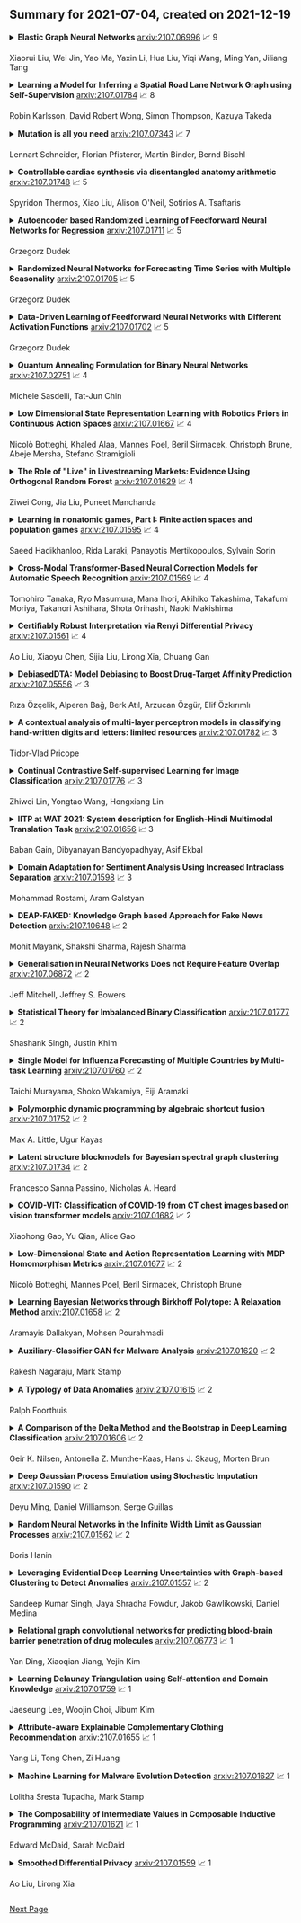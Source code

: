 ## Summary for 2021-07-04, created on 2021-12-19


<details><summary><b>Elastic Graph Neural Networks</b>
<a href="https://arxiv.org/abs/2107.06996">arxiv:2107.06996</a>
&#x1F4C8; 9 <br>
<p>Xiaorui Liu, Wei Jin, Yao Ma, Yaxin Li, Hua Liu, Yiqi Wang, Ming Yan, Jiliang Tang</p></summary>
<p>

**Abstract:** While many existing graph neural networks (GNNs) have been proven to perform $\ell_2$-based graph smoothing that enforces smoothness globally, in this work we aim to further enhance the local smoothness adaptivity of GNNs via $\ell_1$-based graph smoothing. As a result, we introduce a family of GNNs (Elastic GNNs) based on $\ell_1$ and $\ell_2$-based graph smoothing. In particular, we propose a novel and general message passing scheme into GNNs. This message passing algorithm is not only friendly to back-propagation training but also achieves the desired smoothing properties with a theoretical convergence guarantee. Experiments on semi-supervised learning tasks demonstrate that the proposed Elastic GNNs obtain better adaptivity on benchmark datasets and are significantly robust to graph adversarial attacks. The implementation of Elastic GNNs is available at \url{https://github.com/lxiaorui/ElasticGNN}.

</p>
</details>

<details><summary><b>Learning a Model for Inferring a Spatial Road Lane Network Graph using Self-Supervision</b>
<a href="https://arxiv.org/abs/2107.01784">arxiv:2107.01784</a>
&#x1F4C8; 8 <br>
<p>Robin Karlsson, David Robert Wong, Simon Thompson, Kazuya Takeda</p></summary>
<p>

**Abstract:** Interconnected road lanes are a central concept for navigating urban roads. Currently, most autonomous vehicles rely on preconstructed lane maps as designing an algorithmic model is difficult. However, the generation and maintenance of such maps is costly and hinders large-scale adoption of autonomous vehicle technology. This paper presents the first self-supervised learning method to train a model to infer a spatially grounded lane-level road network graph based on a dense segmented representation of the road scene generated from onboard sensors. A formal road lane network model is presented and proves that any structured road scene can be represented by a directed acyclic graph of at most depth three while retaining the notion of intersection regions, and that this is the most compressed representation. The formal model is implemented by a hybrid neural and search-based model, utilizing a novel barrier function loss formulation for robust learning from partial labels. Experiments are conducted for all common road intersection layouts. Results show that the model can generalize to new road layouts, unlike previous approaches, demonstrating its potential for real-world application as a practical learning-based lane-level map generator.

</p>
</details>

<details><summary><b>Mutation is all you need</b>
<a href="https://arxiv.org/abs/2107.07343">arxiv:2107.07343</a>
&#x1F4C8; 7 <br>
<p>Lennart Schneider, Florian Pfisterer, Martin Binder, Bernd Bischl</p></summary>
<p>

**Abstract:** Neural architecture search (NAS) promises to make deep learning accessible to non-experts by automating architecture engineering of deep neural networks. BANANAS is one state-of-the-art NAS method that is embedded within the Bayesian optimization framework. Recent experimental findings have demonstrated the strong performance of BANANAS on the NAS-Bench-101 benchmark being determined by its path encoding and not its choice of surrogate model. We present experimental results suggesting that the performance of BANANAS on the NAS-Bench-301 benchmark is determined by its acquisition function optimizer, which minimally mutates the incumbent.

</p>
</details>

<details><summary><b>Controllable cardiac synthesis via disentangled anatomy arithmetic</b>
<a href="https://arxiv.org/abs/2107.01748">arxiv:2107.01748</a>
&#x1F4C8; 5 <br>
<p>Spyridon Thermos, Xiao Liu, Alison O'Neil, Sotirios A. Tsaftaris</p></summary>
<p>

**Abstract:** Acquiring annotated data at scale with rare diseases or conditions remains a challenge. It would be extremely useful to have a method that controllably synthesizes images that can correct such underrepresentation. Assuming a proper latent representation, the idea of a "latent vector arithmetic" could offer the means of achieving such synthesis. A proper representation must encode the fidelity of the input data, preserve invariance and equivariance, and permit arithmetic operations. Motivated by the ability to disentangle images into spatial anatomy (tensor) factors and accompanying imaging (vector) representations, we propose a framework termed "disentangled anatomy arithmetic", in which a generative model learns to combine anatomical factors of different input images such that when they are re-entangled with the desired imaging modality (e.g. MRI), plausible new cardiac images are created with the target characteristics. To encourage a realistic combination of anatomy factors after the arithmetic step, we propose a localized noise injection network that precedes the generator. Our model is used to generate realistic images, pathology labels, and segmentation masks that are used to augment the existing datasets and subsequently improve post-hoc classification and segmentation tasks. Code is publicly available at https://github.com/vios-s/DAA-GAN.

</p>
</details>

<details><summary><b>Autoencoder based Randomized Learning of Feedforward Neural Networks for Regression</b>
<a href="https://arxiv.org/abs/2107.01711">arxiv:2107.01711</a>
&#x1F4C8; 5 <br>
<p>Grzegorz Dudek</p></summary>
<p>

**Abstract:** Feedforward neural networks are widely used as universal predictive models to fit data distribution. Common gradient-based learning, however, suffers from many drawbacks making the training process ineffective and time-consuming. Alternative randomized learning does not use gradients but selects hidden node parameters randomly. This makes the training process extremely fast. However, the problem in randomized learning is how to determine the random parameters. A recently proposed method uses autoencoders for unsupervised parameter learning. This method showed superior performance on classification tasks. In this work, we apply this method to regression problems, and, finding that it has some drawbacks, we show how to improve it. We propose a learning method of autoencoders that controls the produced random weights. We also propose how to determine the biases of hidden nodes. We empirically compare autoencoder based learning with other randomized learning methods proposed recently for regression and find that despite the proposed improvement of the autoencoder based learning, it does not outperform its competitors in fitting accuracy. Moreover, the method is much more complex than its competitors.

</p>
</details>

<details><summary><b>Randomized Neural Networks for Forecasting Time Series with Multiple Seasonality</b>
<a href="https://arxiv.org/abs/2107.01705">arxiv:2107.01705</a>
&#x1F4C8; 5 <br>
<p>Grzegorz Dudek</p></summary>
<p>

**Abstract:** This work contributes to the development of neural forecasting models with novel randomization-based learning methods. These methods improve the fitting abilities of the neural model, in comparison to the standard method, by generating network parameters in accordance with the data and target function features. A pattern-based representation of time series makes the proposed approach useful for forecasting time series with multiple seasonality. In the simulation study, we evaluate the performance of the proposed models and find that they can compete in terms of forecasting accuracy with fully-trained networks. Extremely fast and easy training, simple architecture, ease of implementation, high accuracy as well as dealing with nonstationarity and multiple seasonality in time series make the proposed model very attractive for a wide range of complex time series forecasting problems.

</p>
</details>

<details><summary><b>Data-Driven Learning of Feedforward Neural Networks with Different Activation Functions</b>
<a href="https://arxiv.org/abs/2107.01702">arxiv:2107.01702</a>
&#x1F4C8; 5 <br>
<p>Grzegorz Dudek</p></summary>
<p>

**Abstract:** This work contributes to the development of a new data-driven method (D-DM) of feedforward neural networks (FNNs) learning. This method was proposed recently as a way of improving randomized learning of FNNs by adjusting the network parameters to the target function fluctuations. The method employs logistic sigmoid activation functions for hidden nodes. In this study, we introduce other activation functions, such as bipolar sigmoid, sine function, saturating linear functions, reLU, and softplus. We derive formulas for their parameters, i.e. weights and biases. In the simulation study, we evaluate the performance of FNN data-driven learning with different activation functions. The results indicate that the sigmoid activation functions perform much better than others in the approximation of complex, fluctuated target functions.

</p>
</details>

<details><summary><b>Quantum Annealing Formulation for Binary Neural Networks</b>
<a href="https://arxiv.org/abs/2107.02751">arxiv:2107.02751</a>
&#x1F4C8; 4 <br>
<p>Michele Sasdelli, Tat-Jun Chin</p></summary>
<p>

**Abstract:** Quantum annealing is a promising paradigm for building practical quantum computers. Compared to other approaches, quantum annealing technology has been scaled up to a larger number of qubits. On the other hand, deep learning has been profoundly successful in pushing the boundaries of AI. It is thus natural to investigate potentially game changing technologies such as quantum annealers to augment the capabilities of deep learning. In this work, we explore binary neural networks, which are lightweight yet powerful models typically intended for resource constrained devices. Departing from current training regimes for binary networks that smooth/approximate the activation functions to make the network differentiable, we devise a quadratic unconstrained binary optimization formulation for the training problem. While the problem is intractable, i.e., the cost to estimate the binary weights scales exponentially with network size, we show how the problem can be optimized directly on a quantum annealer, thereby opening up to the potential gains of quantum computing. We experimentally validated our formulation via simulation and testing on an actual quantum annealer (D-Wave Advantage), the latter to the extent allowable by the capacity of current technology.

</p>
</details>

<details><summary><b>Low Dimensional State Representation Learning with Robotics Priors in Continuous Action Spaces</b>
<a href="https://arxiv.org/abs/2107.01667">arxiv:2107.01667</a>
&#x1F4C8; 4 <br>
<p>Nicolò Botteghi, Khaled Alaa, Mannes Poel, Beril Sirmacek, Christoph Brune, Abeje Mersha, Stefano Stramigioli</p></summary>
<p>

**Abstract:** Autonomous robots require high degrees of cognitive and motoric intelligence to come into our everyday life. In non-structured environments and in the presence of uncertainties, such degrees of intelligence are not easy to obtain. Reinforcement learning algorithms have proven to be capable of solving complicated robotics tasks in an end-to-end fashion without any need for hand-crafted features or policies. Especially in the context of robotics, in which the cost of real-world data is usually extremely high, reinforcement learning solutions achieving high sample efficiency are needed. In this paper, we propose a framework combining the learning of a low-dimensional state representation, from high-dimensional observations coming from the robot's raw sensory readings, with the learning of the optimal policy, given the learned state representation. We evaluate our framework in the context of mobile robot navigation in the case of continuous state and action spaces. Moreover, we study the problem of transferring what learned in the simulated virtual environment to the real robot without further retraining using real-world data in the presence of visual and depth distractors, such as lighting changes and moving obstacles.

</p>
</details>

<details><summary><b>The Role of "Live" in Livestreaming Markets: Evidence Using Orthogonal Random Forest</b>
<a href="https://arxiv.org/abs/2107.01629">arxiv:2107.01629</a>
&#x1F4C8; 4 <br>
<p>Ziwei Cong, Jia Liu, Puneet Manchanda</p></summary>
<p>

**Abstract:** The common belief about the growing medium of livestreaming is that its value lies in its "live" component. In this paper, we leverage data from a large livestreaming platform to examine this belief. We are able to do this as this platform also allows viewers to purchase the recorded version of the livestream. We summarize the value of livestreaming content by estimating how demand responds to price before, on the day of, and after the livestream. We do this by proposing a generalized Orthogonal Random Forest framework. This framework allows us to estimate heterogeneous treatment effects in the presence of high-dimensional confounders whose relationships with the treatment policy (i.e., price) are complex but partially known. We find significant dynamics in the price elasticity of demand over the temporal distance to the scheduled livestreaming day and after. Specifically, demand gradually becomes less price sensitive over time to the livestreaming day and is inelastic on the livestreaming day. Over the post-livestream period, demand is still sensitive to price, but much less than the pre-livestream period. This indicates that the vlaue of livestreaming persists beyond the live component. Finally, we provide suggestive evidence for the likely mechanisms driving our results. These are quality uncertainty reduction for the patterns pre- and post-livestream and the potential of real-time interaction with the creator on the day of the livestream.

</p>
</details>

<details><summary><b>Learning in nonatomic games, Part I: Finite action spaces and population games</b>
<a href="https://arxiv.org/abs/2107.01595">arxiv:2107.01595</a>
&#x1F4C8; 4 <br>
<p>Saeed Hadikhanloo, Rida Laraki, Panayotis Mertikopoulos, Sylvain Sorin</p></summary>
<p>

**Abstract:** We examine the long-run behavior of a wide range of dynamics for learning in nonatomic games, in both discrete and continuous time. The class of dynamics under consideration includes fictitious play and its regularized variants, the best-reply dynamics (again, possibly regularized), as well as the dynamics of dual averaging / "follow the regularized leader" (which themselves include as special cases the replicator dynamics and Friedman's projection dynamics). Our analysis concerns both the actual trajectory of play and its time-average, and we cover potential and monotone games, as well as games with an evolutionarily stable state (global or otherwise). We focus exclusively on games with finite action spaces; nonatomic games with continuous action spaces are treated in detail in Part II of this paper.

</p>
</details>

<details><summary><b>Cross-Modal Transformer-Based Neural Correction Models for Automatic Speech Recognition</b>
<a href="https://arxiv.org/abs/2107.01569">arxiv:2107.01569</a>
&#x1F4C8; 4 <br>
<p>Tomohiro Tanaka, Ryo Masumura, Mana Ihori, Akihiko Takashima, Takafumi Moriya, Takanori Ashihara, Shota Orihashi, Naoki Makishima</p></summary>
<p>

**Abstract:** We propose a cross-modal transformer-based neural correction models that refines the output of an automatic speech recognition (ASR) system so as to exclude ASR errors. Generally, neural correction models are composed of encoder-decoder networks, which can directly model sequence-to-sequence mapping problems. The most successful method is to use both input speech and its ASR output text as the input contexts for the encoder-decoder networks. However, the conventional method cannot take into account the relationships between these two different modal inputs because the input contexts are separately encoded for each modal. To effectively leverage the correlated information between the two different modal inputs, our proposed models encode two different contexts jointly on the basis of cross-modal self-attention using a transformer. We expect that cross-modal self-attention can effectively capture the relationships between two different modals for refining ASR hypotheses. We also introduce a shallow fusion technique to efficiently integrate the first-pass ASR model and our proposed neural correction model. Experiments on Japanese natural language ASR tasks demonstrated that our proposed models achieve better ASR performance than conventional neural correction models.

</p>
</details>

<details><summary><b>Certifiably Robust Interpretation via Renyi Differential Privacy</b>
<a href="https://arxiv.org/abs/2107.01561">arxiv:2107.01561</a>
&#x1F4C8; 4 <br>
<p>Ao Liu, Xiaoyu Chen, Sijia Liu, Lirong Xia, Chuang Gan</p></summary>
<p>

**Abstract:** Motivated by the recent discovery that the interpretation maps of CNNs could easily be manipulated by adversarial attacks against network interpretability, we study the problem of interpretation robustness from a new perspective of \Renyi differential privacy (RDP). The advantages of our Renyi-Robust-Smooth (RDP-based interpretation method) are three-folds. First, it can offer provable and certifiable top-$k$ robustness. That is, the top-$k$ important attributions of the interpretation map are provably robust under any input perturbation with bounded $\ell_d$-norm (for any $d\geq 1$, including $d = \infty$). Second, our proposed method offers $\sim10\%$ better experimental robustness than existing approaches in terms of the top-$k$ attributions. Remarkably, the accuracy of Renyi-Robust-Smooth also outperforms existing approaches. Third, our method can provide a smooth tradeoff between robustness and computational efficiency. Experimentally, its top-$k$ attributions are {\em twice} more robust than existing approaches when the computational resources are highly constrained.

</p>
</details>

<details><summary><b>DebiasedDTA: Model Debiasing to Boost Drug-Target Affinity Prediction</b>
<a href="https://arxiv.org/abs/2107.05556">arxiv:2107.05556</a>
&#x1F4C8; 3 <br>
<p>Rıza Özçelik, Alperen Bağ, Berk Atıl, Arzucan Özgür, Elif Özkırımlı</p></summary>
<p>

**Abstract:** Motivation: Computational models that accurately identify high-affinity protein-compound pairs can accelerate drug discovery pipelines. These models aim to learn binding mechanics through drug-target interaction datasets and use the learned knowledge for predicting the affinity of an input protein-compound pair. However, the datasets they rely on bear misleading patterns that bias models towards memorizing dataset-specific biomolecule properties, instead of learning binding mechanics. This results in models that struggle while predicting drug-target affinities (DTA), especially between de novo biomolecules. Here we present DebiasedDTA, the first DTA model debiasing approach that avoids dataset biases in order to boost affinity prediction for novel biomolecules. DebiasedDTA uses ensemble learning and sample weight adaptation for bias identification and avoidance and is applicable to almost all existing DTA prediction models. Results: The results show that DebiasedDTA can boost models while predicting the interactions between novel biomolecules. Known biomolecules also benefit from the performance improvement, especially when the test biomolecules are dissimilar to the training set. The experiments also show that DebiasedDTA can augment DTA prediction models of different input and model structures and is able to avoid biases of different sources. Availability and Implementation: The source code, the models, and the datasets are freely available for download at https://github.com/boun-tabi/debiaseddta-reproduce, implementation in Python3, and supported for Linux, MacOS and MS Windows. Contact: arzucan.ozgur@boun.edu.tr, elif.ozkirimli@roche.com

</p>
</details>

<details><summary><b>A contextual analysis of multi-layer perceptron models in classifying hand-written digits and letters: limited resources</b>
<a href="https://arxiv.org/abs/2107.01782">arxiv:2107.01782</a>
&#x1F4C8; 3 <br>
<p>Tidor-Vlad Pricope</p></summary>
<p>

**Abstract:** Classifying hand-written digits and letters has taken a big leap with the introduction of ConvNets. However, on very constrained hardware the time necessary to train such models would be high. Our main contribution is twofold. First, we extensively test an end-to-end vanilla neural network (MLP) approach in pure numpy without any pre-processing or feature extraction done beforehand. Second, we show that basic data mining operations can significantly improve the performance of the models in terms of computational time, without sacrificing much accuracy. We illustrate our claims on a simpler variant of the Extended MNIST dataset, called Balanced EMNIST dataset. Our experiments show that, without any data mining, we get increased generalization performance when using more hidden layers and regularization techniques, the best model achieving 84.83% accuracy on a test dataset. Using dimensionality reduction done by PCA we were able to increase that figure to 85.08% with only 10% of the original feature space, reducing the memory size needed by 64%. Finally, adding methods to remove possibly harmful training samples like deviation from the mean helped us to still achieve over 84% test accuracy but with only 32.8% of the original memory size for the training set. This compares favorably to the majority of literature results obtained through similar architectures. Although this approach gets outshined by state-of-the-art models, it does scale to some (AlexNet, VGGNet) trained on 50% of the same dataset.

</p>
</details>

<details><summary><b>Continual Contrastive Self-supervised Learning for Image Classification</b>
<a href="https://arxiv.org/abs/2107.01776">arxiv:2107.01776</a>
&#x1F4C8; 3 <br>
<p>Zhiwei Lin, Yongtao Wang, Hongxiang Lin</p></summary>
<p>

**Abstract:** For artificial learning systems, continual learning over time from a stream of data is essential. The burgeoning studies on supervised continual learning have achieved great progress, while the study of catastrophic forgetting in unsupervised learning is still blank. Among unsupervised learning methods, self-supervise learning method shows tremendous potential on visual representation without any labeled data at scale. To improve the visual representation of self-supervised learning, larger and more varied data is needed. In the real world, unlabeled data is generated at all times. This circumstance provides a huge advantage for the learning of the self-supervised method. However, in the current paradigm, packing previous data and current data together and training it again is a waste of time and resources. Thus, a continual self-supervised learning method is badly needed. In this paper, we make the first attempt to implement the continual contrastive self-supervised learning by proposing a rehearsal method, which keeps a few exemplars from the previous data. Instead of directly combining saved exemplars with the current data set for training, we leverage self-supervised knowledge distillation to transfer contrastive information among previous data to the current network by mimicking similarity score distribution inferred by the old network over a set of saved exemplars. Moreover, we build an extra sample queue to assist the network to distinguish between previous and current data and prevent mutual interference while learning their own feature representation. Experimental results show that our method performs well on CIFAR100 and ImageNet-Sub. Compared with the baselines, which learning tasks without taking any technique, we improve the image classification top-1 accuracy by 1.60% on CIFAR100, 2.86% on ImageNet-Sub and 1.29% on ImageNet-Full under 10 incremental steps setting.

</p>
</details>

<details><summary><b>IITP at WAT 2021: System description for English-Hindi Multimodal Translation Task</b>
<a href="https://arxiv.org/abs/2107.01656">arxiv:2107.01656</a>
&#x1F4C8; 3 <br>
<p>Baban Gain, Dibyanayan Bandyopadhyay, Asif Ekbal</p></summary>
<p>

**Abstract:** Neural Machine Translation (NMT) is a predominant machine translation technology nowadays because of its end-to-end trainable flexibility. However, NMT still struggles to translate properly in low-resource settings specifically on distant language pairs. One way to overcome this is to use the information from other modalities if available. The idea is that despite differences in languages, both the source and target language speakers see the same thing and the visual representation of both the source and target is the same, which can positively assist the system. Multimodal information can help the NMT system to improve the translation by removing ambiguity on some phrases or words. We participate in the 8th Workshop on Asian Translation (WAT - 2021) for English-Hindi multimodal translation task and achieve 42.47 and 37.50 BLEU points for Evaluation and Challenge subset, respectively.

</p>
</details>

<details><summary><b>Domain Adaptation for Sentiment Analysis Using Increased Intraclass Separation</b>
<a href="https://arxiv.org/abs/2107.01598">arxiv:2107.01598</a>
&#x1F4C8; 3 <br>
<p>Mohammad Rostami, Aram Galstyan</p></summary>
<p>

**Abstract:** Sentiment analysis is a costly yet necessary task for enterprises to study the opinions of their customers to improve their products and to determine optimal marketing strategies. Due to the existence of a wide range of domains across different products and services, cross-domain sentiment analysis methods have received significant attention. These methods mitigate the domain gap between different applications by training cross-domain generalizable classifiers which help to relax the need for data annotation for each domain. Most existing methods focus on learning domain-agnostic representations that are invariant with respect to both the source and the target domains. As a result, a classifier that is trained using the source domain annotated data would generalize well in a related target domain. We introduce a new domain adaptation method which induces large margins between different classes in an embedding space. This embedding space is trained to be domain-agnostic by matching the data distributions across the domains. Large intraclass margins in the source domain help to reduce the effect of "domain shift" on the classifier performance in the target domain. Theoretical and empirical analysis are provided to demonstrate that the proposed method is effective.

</p>
</details>

<details><summary><b>DEAP-FAKED: Knowledge Graph based Approach for Fake News Detection</b>
<a href="https://arxiv.org/abs/2107.10648">arxiv:2107.10648</a>
&#x1F4C8; 2 <br>
<p>Mohit Mayank, Shakshi Sharma, Rajesh Sharma</p></summary>
<p>

**Abstract:** Fake News on social media platforms has attracted a lot of attention in recent times, primarily for events related to politics (2016 US Presidential elections), healthcare (infodemic during COVID-19), to name a few. Various methods have been proposed for detecting Fake News. The approaches span from exploiting techniques related to network analysis, Natural Language Processing (NLP), and the usage of Graph Neural Networks (GNNs). In this work, we propose DEAP-FAKED, a knowleDgE grAPh FAKe nEws Detection framework for identifying Fake News. Our approach is a combination of the NLP -- where we encode the news content, and the GNN technique -- where we encode the Knowledge Graph (KG). A variety of these encodings provides a complementary advantage to our detector. We evaluate our framework using two publicly available datasets containing articles from domains such as politics, business, technology, and healthcare. As part of dataset pre-processing, we also remove the bias, such as the source of the articles, which could impact the performance of the models. DEAP-FAKED obtains an F1-score of 88% and 78% for the two datasets, which is an improvement of 21%, and 3% respectively, which shows the effectiveness of the approach.

</p>
</details>

<details><summary><b>Generalisation in Neural Networks Does not Require Feature Overlap</b>
<a href="https://arxiv.org/abs/2107.06872">arxiv:2107.06872</a>
&#x1F4C8; 2 <br>
<p>Jeff Mitchell, Jeffrey S. Bowers</p></summary>
<p>

**Abstract:** That shared features between train and test data are required for generalisation in artificial neural networks has been a common assumption of both proponents and critics of these models. Here, we show that convolutional architectures avoid this limitation by applying them to two well known challenges, based on learning the identity function and learning rules governing sequences of words. In each case, successful performance on the test set requires generalising to features that were not present in the training data, which is typically not feasible for standard connectionist models. However, our experiments demonstrate that neural networks can succeed on such problems when they incorporate the weight sharing employed by convolutional architectures. In the image processing domain, such architectures are intended to reflect the symmetry under spatial translations of the natural world that such images depict. We discuss the role of symmetry in the two tasks and its connection to generalisation.

</p>
</details>

<details><summary><b>Statistical Theory for Imbalanced Binary Classification</b>
<a href="https://arxiv.org/abs/2107.01777">arxiv:2107.01777</a>
&#x1F4C8; 2 <br>
<p>Shashank Singh, Justin Khim</p></summary>
<p>

**Abstract:** Within the vast body of statistical theory developed for binary classification, few meaningful results exist for imbalanced classification, in which data are dominated by samples from one of the two classes. Existing theory faces at least two main challenges. First, meaningful results must consider more complex performance measures than classification accuracy. To address this, we characterize a novel generalization of the Bayes-optimal classifier to any performance metric computed from the confusion matrix, and we use this to show how relative performance guarantees can be obtained in terms of the error of estimating the class probability function under uniform ($\mathcal{L}_\infty$) loss. Second, as we show, optimal classification performance depends on certain properties of class imbalance that have not previously been formalized. Specifically, we propose a novel sub-type of class imbalance, which we call Uniform Class Imbalance. We analyze how Uniform Class Imbalance influences optimal classifier performance and show that it necessitates different classifier behavior than other types of class imbalance. We further illustrate these two contributions in the case of $k$-nearest neighbor classification, for which we develop novel guarantees. Together, these results provide some of the first meaningful finite-sample statistical theory for imbalanced binary classification.

</p>
</details>

<details><summary><b>Single Model for Influenza Forecasting of Multiple Countries by Multi-task Learning</b>
<a href="https://arxiv.org/abs/2107.01760">arxiv:2107.01760</a>
&#x1F4C8; 2 <br>
<p>Taichi Murayama, Shoko Wakamiya, Eiji Aramaki</p></summary>
<p>

**Abstract:** The accurate forecasting of infectious epidemic diseases such as influenza is a crucial task undertaken by medical institutions. Although numerous flu forecasting methods and models based mainly on historical flu activity data and online user-generated contents have been proposed in previous studies, no flu forecasting model targeting multiple countries using two types of data exists at present. Our paper leverages multi-task learning to tackle the challenge of building one flu forecasting model targeting multiple countries; each country as each task. Also, to develop the flu prediction model with higher performance, we solved two issues; finding suitable search queries, which are part of the user-generated contents, and how to leverage search queries efficiently in the model creation. For the first issue, we propose the transfer approaches from English to other languages. For the second issue, we propose a novel flu forecasting model that takes advantage of search queries using an attention mechanism and extend the model to a multi-task model for multiple countries' flu forecasts. Experiments on forecasting flu epidemics in five countries demonstrate that our model significantly improved the performance by leveraging the search queries and multi-task learning compared to the baselines.

</p>
</details>

<details><summary><b>Polymorphic dynamic programming by algebraic shortcut fusion</b>
<a href="https://arxiv.org/abs/2107.01752">arxiv:2107.01752</a>
&#x1F4C8; 2 <br>
<p>Max A. Little, Ugur Kayas</p></summary>
<p>

**Abstract:** Dynamic programming (DP) is a broadly applicable algorithmic design paradigm for the efficient, exact solution of otherwise intractable, combinatorial problems. However, the design of such algorithms is often presented informally in an ad-hoc manner, and as a result is often difficult to apply correctly. In this paper, we present a rigorous algebraic formalism for systematically deriving novel DP algorithms, either from existing DP algorithms or from simple functional recurrences. These derivations lead to algorithms which are provably correct and polymorphic over any semiring, which means that they can be applied to the full scope of combinatorial problems expressible in terms of semirings. This includes, for example: optimization, optimal probability and Viterbi decoding, probabilistic marginalization, logical inference, fuzzy sets, differentiable softmax, and relational and provenance queries. The approach, building on many ideas from the existing literature on constructive algorithmics, exploits generic properties of (semiring) polymorphic functions, tupling and formal sums (lifting), and algebraic simplifications arising from constraint algebras. We demonstrate the effectiveness of this formalism for some example applications arising in signal processing, bioinformatics and reliability engineering.

</p>
</details>

<details><summary><b>Latent structure blockmodels for Bayesian spectral graph clustering</b>
<a href="https://arxiv.org/abs/2107.01734">arxiv:2107.01734</a>
&#x1F4C8; 2 <br>
<p>Francesco Sanna Passino, Nicholas A. Heard</p></summary>
<p>

**Abstract:** Spectral embedding of network adjacency matrices often produces node representations living approximately around low-dimensional submanifold structures. In particular, hidden substructure is expected to arise when the graph is generated from a latent position model. Furthermore, the presence of communities within the network might generate community-specific submanifold structures in the embedding, but this is not explicitly accounted for in most statistical models for networks. In this article, a class of models called latent structure block models (LSBM) is proposed to address such scenarios, allowing for graph clustering when community-specific one dimensional manifold structure is present. LSBMs focus on a specific class of latent space model, the random dot product graph (RDPG), and assign a latent submanifold to the latent positions of each community. A Bayesian model for the embeddings arising from LSBMs is discussed, and shown to have a good performance on simulated and real world network data. The model is able to correctly recover the underlying communities living in a one-dimensional manifold, even when the parametric form of the underlying curves is unknown, achieving remarkable results on a variety of real data.

</p>
</details>

<details><summary><b>COVID-VIT: Classification of COVID-19 from CT chest images based on vision transformer models</b>
<a href="https://arxiv.org/abs/2107.01682">arxiv:2107.01682</a>
&#x1F4C8; 2 <br>
<p>Xiaohong Gao, Yu Qian, Alice Gao</p></summary>
<p>

**Abstract:** This paper is responding to the MIA-COV19 challenge to classify COVID from non-COVID based on CT lung images. The COVID-19 virus has devastated the world in the last eighteen months by infecting more than 182 million people and causing over 3.9 million deaths. The overarching aim is to predict the diagnosis of the COVID-19 virus from chest radiographs, through the development of explainable vision transformer deep learning techniques, leading to population screening in a more rapid, accurate and transparent way. In this competition, there are 5381 three-dimensional (3D) datasets in total, including 1552 for training, 374 for evaluation and 3455 for testing. While most of the data volumes are in axial view, there are a number of subjects' data are in coronal or sagittal views with 1 or 2 slices are in axial view. Hence, while 3D data based classification is investigated, in this competition, 2D images remains the main focus. Two deep learning methods are studied, which are vision transformer (ViT) based on attention models and DenseNet that is built upon conventional convolutional neural network (CNN). Initial evaluation results based on validation datasets whereby the ground truth is known indicate that ViT performs better than DenseNet with F1 scores being 0.76 and 0.72 respectively. Codes are available at GitHub at <https://github/xiaohong1/COVID-ViT>.

</p>
</details>

<details><summary><b>Low-Dimensional State and Action Representation Learning with MDP Homomorphism Metrics</b>
<a href="https://arxiv.org/abs/2107.01677">arxiv:2107.01677</a>
&#x1F4C8; 2 <br>
<p>Nicolò Botteghi, Mannes Poel, Beril Sirmacek, Christoph Brune</p></summary>
<p>

**Abstract:** Deep Reinforcement Learning has shown its ability in solving complicated problems directly from high-dimensional observations. However, in end-to-end settings, Reinforcement Learning algorithms are not sample-efficient and requires long training times and quantities of data. In this work, we proposed a framework for sample-efficient Reinforcement Learning that take advantage of state and action representations to transform a high-dimensional problem into a low-dimensional one. Moreover, we seek to find the optimal policy mapping latent states to latent actions. Because now the policy is learned on abstract representations, we enforce, using auxiliary loss functions, the lifting of such policy to the original problem domain. Results show that the novel framework can efficiently learn low-dimensional and interpretable state and action representations and the optimal latent policy.

</p>
</details>

<details><summary><b>Learning Bayesian Networks through Birkhoff Polytope: A Relaxation Method</b>
<a href="https://arxiv.org/abs/2107.01658">arxiv:2107.01658</a>
&#x1F4C8; 2 <br>
<p>Aramayis Dallakyan, Mohsen Pourahmadi</p></summary>
<p>

**Abstract:** We establish a novel framework for learning a directed acyclic graph (DAG) when data are generated from a Gaussian, linear structural equation model. It consists of two parts: (1) introduce a permutation matrix as a new parameter within a regularized Gaussian log-likelihood to represent variable ordering; and (2) given the ordering, estimate the DAG structure through sparse Cholesky factor of the inverse covariance matrix. For permutation matrix estimation, we propose a relaxation technique that avoids the NP-hard combinatorial problem of order estimation. Given an ordering, a sparse Cholesky factor is estimated using a cyclic coordinatewise descent algorithm which decouples row-wise. Our framework recovers DAGs without the need for an expensive verification of the acyclicity constraint or enumeration of possible parent sets. We establish numerical convergence of the algorithm, and consistency of the Cholesky factor estimator when the order of variables is known. Through several simulated and macro-economic datasets, we study the scope and performance of the proposed methodology.

</p>
</details>

<details><summary><b>Auxiliary-Classifier GAN for Malware Analysis</b>
<a href="https://arxiv.org/abs/2107.01620">arxiv:2107.01620</a>
&#x1F4C8; 2 <br>
<p>Rakesh Nagaraju, Mark Stamp</p></summary>
<p>

**Abstract:** Generative adversarial networks (GAN) are a class of powerful machine learning techniques, where both a generative and discriminative model are trained simultaneously. GANs have been used, for example, to successfully generate "deep fake" images. A recent trend in malware research consists of treating executables as images and employing image-based analysis techniques. In this research, we generate fake malware images using auxiliary classifier GANs (AC-GAN), and we consider the effectiveness of various techniques for classifying the resulting images. Our results indicate that the resulting multiclass classification problem is challenging, yet we can obtain strong results when restricting the problem to distinguishing between real and fake samples. While the AC-GAN generated images often appear to be very similar to real malware images, we conclude that from a deep learning perspective, the AC-GAN generated samples do not rise to the level of deep fake malware images.

</p>
</details>

<details><summary><b>A Typology of Data Anomalies</b>
<a href="https://arxiv.org/abs/2107.01615">arxiv:2107.01615</a>
&#x1F4C8; 2 <br>
<p>Ralph Foorthuis</p></summary>
<p>

**Abstract:** Anomalies are cases that are in some way unusual and do not appear to fit the general patterns present in the dataset. Several conceptualizations exist to distinguish between different types of anomalies. However, these are either too specific to be generally applicable or so abstract that they neither provide concrete insight into the nature of anomaly types nor facilitate the functional evaluation of anomaly detection algorithms. With the recent criticism on 'black box' algorithms and analytics it has become clear that this is an undesirable situation. This paper therefore introduces a general typology of anomalies that offers a clear and tangible definition of the different types of anomalies in datasets. The typology also facilitates the evaluation of the functional capabilities of anomaly detection algorithms and as a framework assists in analyzing the conceptual levels of data, patterns and anomalies. Finally, it serves as an analytical tool for studying anomaly types from other typologies.

</p>
</details>

<details><summary><b>A Comparison of the Delta Method and the Bootstrap in Deep Learning Classification</b>
<a href="https://arxiv.org/abs/2107.01606">arxiv:2107.01606</a>
&#x1F4C8; 2 <br>
<p>Geir K. Nilsen, Antonella Z. Munthe-Kaas, Hans J. Skaug, Morten Brun</p></summary>
<p>

**Abstract:** We validate the recently introduced deep learning classification adapted Delta method by a comparison with the classical Bootstrap. We show that there is a strong linear relationship between the quantified predictive epistemic uncertainty levels obtained from the two methods when applied on two LeNet-based neural network classifiers using the MNIST and CIFAR-10 datasets. Furthermore, we demonstrate that the Delta method offers a five times computation time reduction compared to the Bootstrap.

</p>
</details>

<details><summary><b>Deep Gaussian Process Emulation using Stochastic Imputation</b>
<a href="https://arxiv.org/abs/2107.01590">arxiv:2107.01590</a>
&#x1F4C8; 2 <br>
<p>Deyu Ming, Daniel Williamson, Serge Guillas</p></summary>
<p>

**Abstract:** We propose a novel deep Gaussian process (DGP) inference method for computer model emulation using stochastic imputation. By stochastically imputing the latent layers, the approach transforms the DGP into the linked GP, a state-of-the-art surrogate model formed by linking a system of feed-forward coupled GPs. This transformation renders a simple while efficient DGP training procedure that only involves optimizations of conventional stationary GPs. In addition, the analytically tractable mean and variance of the linked GP allows one to implement predictions from DGP emulators in a fast and accurate manner. We demonstrate the method in a series of synthetic examples and real-world applications, and show that it is a competitive candidate for efficient DGP surrogate modeling in comparison to the variational inference and the fully-Bayesian approach. A $\texttt{Python}$ package $\texttt{dgpsi}$ implementing the method is also produced and available at https://github.com/mingdeyu/DGP.

</p>
</details>

<details><summary><b>Random Neural Networks in the Infinite Width Limit as Gaussian Processes</b>
<a href="https://arxiv.org/abs/2107.01562">arxiv:2107.01562</a>
&#x1F4C8; 2 <br>
<p>Boris Hanin</p></summary>
<p>

**Abstract:** This article gives a new proof that fully connected neural networks with random weights and biases converge to Gaussian processes in the regime where the input dimension, output dimension, and depth are kept fixed, while the hidden layer widths tend to infinity. Unlike prior work, convergence is shown assuming only moment conditions for the distribution of weights and for quite general non-linearities.

</p>
</details>

<details><summary><b>Leveraging Evidential Deep Learning Uncertainties with Graph-based Clustering to Detect Anomalies</b>
<a href="https://arxiv.org/abs/2107.01557">arxiv:2107.01557</a>
&#x1F4C8; 2 <br>
<p>Sandeep Kumar Singh, Jaya Shradha Fowdur, Jakob Gawlikowski, Daniel Medina</p></summary>
<p>

**Abstract:** Understanding and representing traffic patterns are key to detecting anomalies in the maritime domain. To this end, we propose a novel graph-based traffic representation and association scheme to cluster trajectories of vessels using automatic identification system (AIS) data. We utilize the (un)clustered data to train a recurrent neural network (RNN)-based evidential regression model, which can predict a vessel's trajectory at future timesteps with its corresponding prediction uncertainty. This paper proposes the usage of a deep learning (DL)-based uncertainty estimation in detecting maritime anomalies, such as unusual vessel maneuvering. Furthermore, we utilize the evidential deep learning classifiers to detect unusual turns of vessels and the loss of AIS signal using predicted class probabilities with associated uncertainties. Our experimental results suggest that using graph-based clustered data improves the ability of the DL models to learn the temporal-spatial correlation of data and associated uncertainties. Using different AIS datasets and experiments, we demonstrate that the estimated prediction uncertainty yields fundamental information for the detection of traffic anomalies in the maritime and, possibly in other domains.

</p>
</details>

<details><summary><b>Relational graph convolutional networks for predicting blood-brain barrier penetration of drug molecules</b>
<a href="https://arxiv.org/abs/2107.06773">arxiv:2107.06773</a>
&#x1F4C8; 1 <br>
<p>Yan Ding, Xiaoqian Jiang, Yejin Kim</p></summary>
<p>

**Abstract:** The evaluation of the BBB penetrating ability of drug molecules is a critical step in brain drug development. Computational prediction based on machine learning has proved to be an efficient way to conduct the evaluation. However, performance of the established models has been limited by their incapability of dealing with the interactions between drugs and proteins, which play an important role in the mechanism behind BBB penetrating behaviors. To address this issue, we employed the relational graph convolutional network (RGCN) to handle the drug-protein (denoted by the encoding gene) relations as well as the features of each individual drug. In addition, drug-drug similarity was also introduced to connect structurally similar drugs in the graph. The RGCN model was initially trained without input of any drug features. And the performance was already promising, demonstrating the significant role of the drug-protein/drug-drug relations in the prediction of BBB permeability. Moreover, molecular embeddings from a pre-trained knowledge graph were used as the drug features to further enhance the predictive ability of the model. Finally, the best performing RGCN model was built with a large number of unlabeled drugs integrated into the graph.

</p>
</details>

<details><summary><b>Learning Delaunay Triangulation using Self-attention and Domain Knowledge</b>
<a href="https://arxiv.org/abs/2107.01759">arxiv:2107.01759</a>
&#x1F4C8; 1 <br>
<p>Jaeseung Lee, Woojin Choi, Jibum Kim</p></summary>
<p>

**Abstract:** Delaunay triangulation is a well-known geometric combinatorial optimization problem with various applications. Many algorithms can generate Delaunay triangulation given an input point set, but most are nontrivial algorithms requiring an understanding of geometry or the performance of additional geometric operations, such as the edge flip. Deep learning has been used to solve various combinatorial optimization problems; however, generating Delaunay triangulation based on deep learning remains a difficult problem, and very few research has been conducted due to its complexity. In this paper, we propose a novel deep-learning-based approach for learning Delaunay triangulation using a new attention mechanism based on self-attention and domain knowledge. The proposed model is designed such that the model efficiently learns point-to-point relationships using self-attention in the encoder. In the decoder, a new attention score function using domain knowledge is proposed to provide a high penalty when the geometric requirement is not satisfied. The strength of the proposed attention score function lies in its ability to extend its application to solving other combinatorial optimization problems involving geometry. When the proposed neural net model is well trained, it is simple and efficient because it automatically predicts the Delaunay triangulation for an input point set without requiring any additional geometric operations. We conduct experiments to demonstrate the effectiveness of the proposed model and conclude that it exhibits better performance compared with other deep-learning-based approaches.

</p>
</details>

<details><summary><b>Attribute-aware Explainable Complementary Clothing Recommendation</b>
<a href="https://arxiv.org/abs/2107.01655">arxiv:2107.01655</a>
&#x1F4C8; 1 <br>
<p>Yang Li, Tong Chen, Zi Huang</p></summary>
<p>

**Abstract:** Modelling mix-and-match relationships among fashion items has become increasingly demanding yet challenging for modern E-commerce recommender systems. When performing clothes matching, most existing approaches leverage the latent visual features extracted from fashion item images for compatibility modelling, which lacks explainability of generated matching results and can hardly convince users of the recommendations. Though recent methods start to incorporate pre-defined attribute information (e.g., colour, style, length, etc.) for learning item representations and improving the model interpretability, their utilisation of attribute information is still mainly reserved for enhancing the learned item representations and generating explanations via post-processing. As a result, this creates a severe bottleneck when we are trying to advance the recommendation accuracy and generating fine-grained explanations since the explicit attributes have only loose connections to the actual recommendation process. This work aims to tackle the explainability challenge in fashion recommendation tasks by proposing a novel Attribute-aware Fashion Recommender (AFRec). Specifically, AFRec recommender assesses the outfit compatibility by explicitly leveraging the extracted attribute-level representations from each item's visual feature. The attributes serve as the bridge between two fashion items, where we quantify the affinity of a pair of items through the learned compatibility between their attributes. Extensive experiments have demonstrated that, by making full use of the explicit attributes in the recommendation process, AFRec is able to achieve state-of-the-art recommendation accuracy and generate intuitive explanations at the same time.

</p>
</details>

<details><summary><b>Machine Learning for Malware Evolution Detection</b>
<a href="https://arxiv.org/abs/2107.01627">arxiv:2107.01627</a>
&#x1F4C8; 1 <br>
<p>Lolitha Sresta Tupadha, Mark Stamp</p></summary>
<p>

**Abstract:** Malware evolves over time and antivirus must adapt to such evolution. Hence, it is critical to detect those points in time where malware has evolved so that appropriate countermeasures can be undertaken. In this research, we perform a variety of experiments on a significant number of malware families to determine when malware evolution is likely to have occurred. All of the evolution detection techniques that we consider are based on machine learning and can be fully automated -- in particular, no reverse engineering or other labor-intensive manual analysis is required. Specifically, we consider analysis based on hidden Markov models (HMM) and the word embedding techniques HMM2Vec and Word2Vec.

</p>
</details>

<details><summary><b>The Composability of Intermediate Values in Composable Inductive Programming</b>
<a href="https://arxiv.org/abs/2107.01621">arxiv:2107.01621</a>
&#x1F4C8; 1 <br>
<p>Edward McDaid, Sarah McDaid</p></summary>
<p>

**Abstract:** It is believed that mechanisms including intermediate values enable composable inductive programming (CIP) to be used to produce software of any size. We present the results of a study that investigated the relationships between program size, the number of intermediate values and the number of test cases used to specify programs using CIP. In the study 96,000 programs of various sizes were randomly generated, decomposed into fragments and transformed into test cases. The test cases were then used to regenerate new versions of the original programs using Zoea. The results show linear relationships between the number of intermediate values and regenerated program size, and between the number of test cases and regenerated program size within the size range studied. In addition, as program size increases there is increasing scope for trading off the number of test cases against the number of intermediate values and vice versa.

</p>
</details>

<details><summary><b>Smoothed Differential Privacy</b>
<a href="https://arxiv.org/abs/2107.01559">arxiv:2107.01559</a>
&#x1F4C8; 1 <br>
<p>Ao Liu, Lirong Xia</p></summary>
<p>

**Abstract:** Differential privacy (DP) is a widely-accepted and widely-applied notion of privacy based on worst-case analysis. Often, DP classifies most mechanisms without external noise as non-private [Dwork et al., 2014], and external noises, such as Gaussian noise or Laplacian noise [Dwork et al., 2006], are introduced to improve privacy. In many real-world applications, however, adding external noise is undesirable and sometimes prohibited. For example, presidential elections often require a deterministic rule to be used [Liu et al., 2020], and small noises can lead to dramatic decreases in the prediction accuracy of deep neural networks, especially the underrepresented classes [Bagdasaryan et al., 2019].
  In this paper, we propose a natural extension and relaxation of DP following the worst average-case idea behind the celebrated smoothed analysis [Spielman and Teng, 2004]. Our notion, the smoothed DP, can effectively measure the privacy leakage of mechanisms without external noises under realistic settings.
  We prove several strong properties of the smoothed DP, including composability, robustness to post-processing and etc. We proved that any discrete mechanism with sampling procedures is more private than what DP predicts. In comparison, many continuous mechanisms with sampling procedures are still non-private under smoothed DP. Experimentally, we first verified that the discrete sampling mechanisms are private in real-world elections. Then, we apply the smoothed DP notion on quantized gradient descent, which indicates some neural networks can be private without adding any extra noises. We believe that these results contribute to the theoretical foundation of realistic privacy measures beyond worst-case analysis.

</p>
</details>


[Next Page](2021/2021-07/2021-07-03.md)
